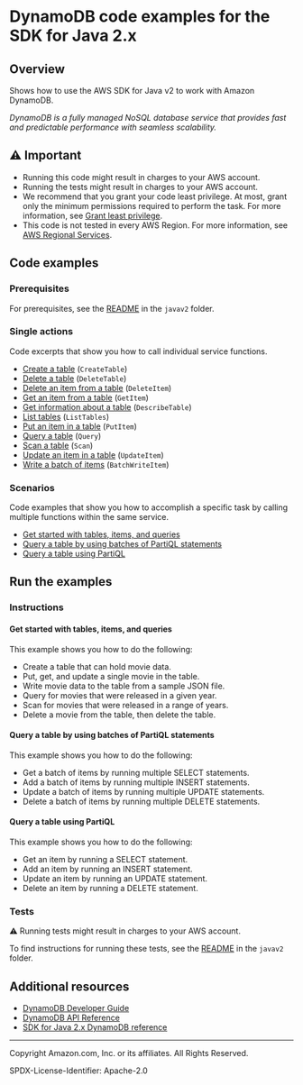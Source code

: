 <!--Generated by WRITEME on 2023-04-18 12:18:51.892468 (UTC)-->
# DynamoDB code examples for the SDK for Java 2.x

## Overview

Shows how to use the AWS SDK for Java v2 to work with Amazon DynamoDB.

<!--custom.overview.start-->
<!--custom.overview.end-->

*DynamoDB is a fully managed NoSQL database service that provides fast and predictable performance with seamless scalability.*

## ⚠ Important

* Running this code might result in charges to your AWS account.
* Running the tests might result in charges to your AWS account.
* We recommend that you grant your code least privilege. At most, grant only the minimum permissions required to perform the task. For more information, see [Grant least privilege](https://docs.aws.amazon.com/IAM/latest/UserGuide/best-practices.html#grant-least-privilege).
* This code is not tested in every AWS Region. For more information, see [AWS Regional Services](https://aws.amazon.com/about-aws/global-infrastructure/regional-product-services).

<!--custom.important.start-->
<!--custom.important.end-->

## Code examples

### Prerequisites

For prerequisites, see the [README](../../README.md#Prerequisites) in the `javav2` folder.


<!--custom.prerequisites.start-->
<!--custom.prerequisites.end-->

### Single actions

Code excerpts that show you how to call individual service functions.

* [Create a table](src/main/java/com/example/dynamodb/CreateTable.java#L69) (`CreateTable`)
* [Delete a table](src/main/java/com/example/dynamodb/DeleteTable.java#L56) (`DeleteTable`)
* [Delete an item from a table](src/main/java/com/example/dynamodb/DeleteItem.java#L61) (`DeleteItem`)
* [Get an item from a table](src/main/java/com/example/dynamodb/GetItem.java#L73) (`GetItem`)
* [Get information about a table](src/main/java/com/example/dynamodb/DescribeTable.java#L58) (`DescribeTable`)
* [List tables](src/main/java/com/example/dynamodb/ListTables.java#L44) (`ListTables`)
* [Put an item in a table](src/main/java/com/example/dynamodb/PutItem.java#L80) (`PutItem`)
* [Query a table](src/main/java/com/example/dynamodb/Query.java#L73) (`Query`)
* [Scan a table](src/main/java/com/example/dynamodb/DynamoDBScanItems.java#L61) (`Scan`)
* [Update an item in a table](src/main/java/com/example/dynamodb/UpdateItem.java#L73) (`UpdateItem`)
* [Write a batch of items](src/main/java/com/example/dynamodb/enhanced/EnhancedBatchWriteItems.java#L64) (`BatchWriteItem`)

### Scenarios

Code examples that show you how to accomplish a specific task by calling multiple
functions within the same service.

* [Get started with tables, items, and queries](src/main/java/com/example/dynamodb/Scenario.java) 
* [Query a table by using batches of PartiQL statements](src/main/java/com/example/dynamodb/ScenarioPartiQLBatch.java) 
* [Query a table using PartiQL](src/main/java/com/example/dynamodb/ScenarioPartiQ.java) 

## Run the examples

### Instructions


<!--custom.instructions.start-->
<!--custom.instructions.end-->



#### Get started with tables, items, and queries

This example shows you how to do the following:

* Create a table that can hold movie data.
* Put, get, and update a single movie in the table.
* Write movie data to the table from a sample JSON file.
* Query for movies that were released in a given year.
* Scan for movies that were released in a range of years.
* Delete a movie from the table, then delete the table.

<!--custom.scenario_prereqs.dynamodb_Scenario_GettingStartedMovies.start-->
<!--custom.scenario_prereqs.dynamodb_Scenario_GettingStartedMovies.end-->

<!--custom.scenarios.dynamodb_Scenario_GettingStartedMovies.start-->
<!--custom.scenarios.dynamodb_Scenario_GettingStartedMovies.end-->

#### Query a table by using batches of PartiQL statements

This example shows you how to do the following:

* Get a batch of items by running multiple SELECT statements.
* Add a batch of items by running multiple INSERT statements.
* Update a batch of items by running multiple UPDATE statements.
* Delete a batch of items by running multiple DELETE statements.

<!--custom.scenario_prereqs.dynamodb_Scenario_PartiQLBatch.start-->
<!--custom.scenario_prereqs.dynamodb_Scenario_PartiQLBatch.end-->

<!--custom.scenarios.dynamodb_Scenario_PartiQLBatch.start-->
<!--custom.scenarios.dynamodb_Scenario_PartiQLBatch.end-->

#### Query a table using PartiQL

This example shows you how to do the following:

* Get an item by running a SELECT statement.
* Add an item by running an INSERT statement.
* Update an item by running an UPDATE statement.
* Delete an item by running a DELETE statement.

<!--custom.scenario_prereqs.dynamodb_Scenario_PartiQLSingle.start-->
<!--custom.scenario_prereqs.dynamodb_Scenario_PartiQLSingle.end-->

<!--custom.scenarios.dynamodb_Scenario_PartiQLSingle.start-->
<!--custom.scenarios.dynamodb_Scenario_PartiQLSingle.end-->

### Tests

⚠ Running tests might result in charges to your AWS account.


To find instructions for running these tests, see the [README](../../README.md#tests)
in the `javav2` folder.



<!--custom.tests.start-->
<!--custom.tests.end-->

## Additional resources

* [DynamoDB Developer Guide](https://docs.aws.amazon.com/amazondynamodb/latest/developerguide/Introduction.html)
* [DynamoDB API Reference](https://docs.aws.amazon.com/amazondynamodb/latest/APIReference/Welcome.html)
* [SDK for Java 2.x DynamoDB reference](https://sdk.amazonaws.com/java/api/latest/software/amazon/awssdk/services/dynamodb/package-summary.html)

<!--custom.resources.start-->
<!--custom.resources.end-->

---

Copyright Amazon.com, Inc. or its affiliates. All Rights Reserved.

SPDX-License-Identifier: Apache-2.0